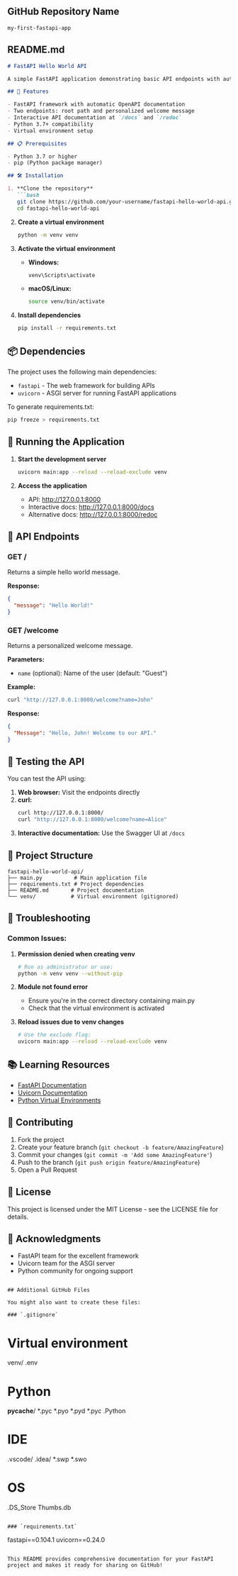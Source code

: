 ## GitHub Repository Name

```
my-first-fastapi-app
```

## README.md

```markdown
# FastAPI Hello World API

A simple FastAPI application demonstrating basic API endpoints with automatic documentation.

## 🚀 Features

- FastAPI framework with automatic OpenAPI documentation
- Two endpoints: root path and personalized welcome message
- Interactive API documentation at `/docs` and `/redoc`
- Python 3.7+ compatibility
- Virtual environment setup

## 📋 Prerequisites

- Python 3.7 or higher
- pip (Python package manager)

## 🛠️ Installation

1. **Clone the repository**
   ```bash
   git clone https://github.com/your-username/fastapi-hello-world-api.git
   cd fastapi-hello-world-api
   ```

2. **Create a virtual environment**
   ```bash
   python -m venv venv
   ```

3. **Activate the virtual environment**
   - **Windows:**
     ```bash
     venv\Scripts\activate
     ```
   - **macOS/Linux:**
     ```bash
     source venv/bin/activate
     ```

4. **Install dependencies**
   ```bash
   pip install -r requirements.txt
   ```

## 📦 Dependencies

The project uses the following main dependencies:
- `fastapi` - The web framework for building APIs
- `uvicorn` - ASGI server for running FastAPI applications

To generate requirements.txt:
```bash
pip freeze > requirements.txt
```

## 🚀 Running the Application

1. **Start the development server**
   ```bash
   uvicorn main:app --reload --reload-exclude venv
   ```

2. **Access the application**
   - API: http://127.0.0.1:8000
   - Interactive docs: http://127.0.0.1:8000/docs
   - Alternative docs: http://127.0.0.1:8000/redoc

## 📡 API Endpoints

### GET /
Returns a simple hello world message.

**Response:**
```json
{
  "message": "Hello World!"
}
```

### GET /welcome
Returns a personalized welcome message.

**Parameters:**
- `name` (optional): Name of the user (default: "Guest")

**Example:**
```bash
curl "http://127.0.0.1:8000/welcome?name=John"
```

**Response:**
```json
{
  "Message": "Hello, John! Welcome to our API."
}
```

## 🧪 Testing the API

You can test the API using:

1. **Web browser:** Visit the endpoints directly
2. **curl:**
   ```bash
   curl http://127.0.0.1:8000/
   curl "http://127.0.0.1:8000/welcome?name=Alice"
   ```
3. **Interactive documentation:** Use the Swagger UI at `/docs`

## 📁 Project Structure

```
fastapi-hello-world-api/
├── main.py          # Main application file
├── requirements.txt # Project dependencies
├── README.md       # Project documentation
└── venv/           # Virtual environment (gitignored)
```

## 🔧 Troubleshooting

### Common Issues:

1. **Permission denied when creating venv**
   ```bash
   # Run as administrator or use:
   python -m venv venv --without-pip
   ```

2. **Module not found error**
   - Ensure you're in the correct directory containing main.py
   - Check that the virtual environment is activated

3. **Reload issues due to venv changes**
   ```bash
   # Use the exclude flag:
   uvicorn main:app --reload --reload-exclude venv
   ```

## 📚 Learning Resources

- [FastAPI Documentation](https://fastapi.tiangolo.com/)
- [Uvicorn Documentation](https://www.uvicorn.org/)
- [Python Virtual Environments](https://docs.python.org/3/tutorial/venv.html)

## 🤝 Contributing

1. Fork the project
2. Create your feature branch (`git checkout -b feature/AmazingFeature`)
3. Commit your changes (`git commit -m 'Add some AmazingFeature'`)
4. Push to the branch (`git push origin feature/AmazingFeature`)
5. Open a Pull Request

## 📄 License

This project is licensed under the MIT License - see the LICENSE file for details.

## 🙏 Acknowledgments

- FastAPI team for the excellent framework
- Uvicorn team for the ASGI server
- Python community for ongoing support
```

## Additional GitHub Files

You might also want to create these files:

### `.gitignore`
```
# Virtual environment
venv/
.env

# Python
__pycache__/
*.pyc
*.pyo
*.pyd
*.pyc
.Python

# IDE
.vscode/
.idea/
*.swp
*.swo

# OS
.DS_Store
Thumbs.db
```

### `requirements.txt`
```
fastapi==0.104.1
uvicorn==0.24.0
```

This README provides comprehensive documentation for your FastAPI project and makes it ready for sharing on GitHub!
